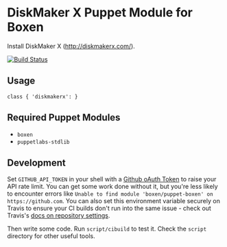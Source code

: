 # DiskMaker X Puppet Module for Boxen

Install DiskMaker X (http://diskmakerx.com/).

[![Build Status](https://travis-ci.org/hakamadare/puppet-diskmakerx.svg?branch=master)](https://travis-ci.org/hakamadare/puppet-diskmakerx)

## Usage

```puppet
class { 'diskmakerx': }
```

## Required Puppet Modules

* `boxen`
* `puppetlabs-stdlib`

## Development

Set `GITHUB_API_TOKEN` in your shell with a [Github oAuth Token](https://help.github.com/articles/creating-an-oauth-token-for-command-line-use) to raise your API rate limit. You can get some work done without it, but you're less likely to encounter errors like `Unable to find module 'boxen/puppet-boxen' on https://github.com`. You can also set this environment variable securely on Travis to ensure your CI builds don't run into the same issue - check out Travis's [docs on repository settings](http://docs.travis-ci.com/user/environment-variables/).

Then write some code. Run `script/cibuild` to test it. Check the `script`
directory for other useful tools.
